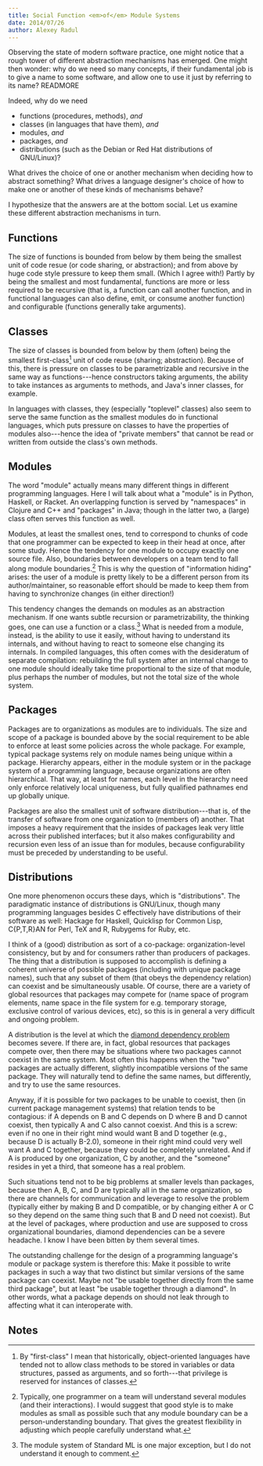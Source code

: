 ```yaml
---
title: Social Function <em>of</em> Module Systems
date: 2014/07/26
author: Alexey Radul
---
```


Observing the state of modern software practice, one might notice that
a rough tower of different abstraction mechanisms has emerged.  One
might then wonder: why do we need so many concepts, if their
fundamental job is to give a name to some software, and allow one to
use it just by referring to its name? READMORE

Indeed, why do we need

- functions (procedures, methods), _and_
- classes (in languages that have them), _and_
- modules, _and_
- packages, _and_
- distributions (such as the Debian or Red Hat distributions of GNU/Linux)?

What drives the choice of one or another mechanism when deciding how
to abstract something?  What drives a language designer's choice of
how to make one or another of these kinds of mechanisms behave?

I hypothesize that the answers are at the bottom social.  Let us
examine these different abstraction mechanisms in turn.

Functions
---------

The size of functions is bounded from below by them being the smallest
unit of code resue (or code sharing, or abstraction); and from above
by huge code style pressure to keep them small.  (Which I agree with!)
Partly by being the smallest and most fundamental, functions are more
or less required to be recursive (that is, a function can call another
function, and in functional languages can also define, emit, or
consume another function) and configurable (functions generally take
arguments).

Classes
-------

The size of classes is bounded from below by them (often) being the
smallest first-class[^first-class] unit of code reuse (sharing;
abstraction).  Because of this, there is pressure on classes to be
parametrizable and recursive in the same way as functions---hence
constructors taking arguments, the ability to take instances as
arguments to methods, and Java's inner classes, for example.

[^first-class]: By "first-class" I mean that historically,
object-oriented languages have tended not to allow class methods to be
stored in variables or data structures, passed as arguments, and so
forth---that privilege is reserved for instances of classes.

In languages with classes, they (especially "toplevel" classes) also
seem to serve the same function as the smallest modules do in
functional languages, which puts pressure on classes to have the
properties of modules also---hence the idea of "private members" that
cannot be read or written from outside the class's own methods.

Modules
-------

The word "module" actually means many different things in different
programming languages.  Here I will talk about what a "module" is in
Python, Haskell, or Racket.  An overlapping function is served by
"namespaces" in Clojure and C++ and "packages" in Java; though in the
latter two, a (large) class often serves this function as well.

Modules, at least the smallest ones, tend to correspond to chunks of
code that one programmer can be expected to keep in their head at
once, after some study.  Hence the tendency for one module to occupy
exactly one source file.  Also, boundaries between developers on a
team tend to fall along module boundaries.[^multiple] This is why the
question of "information hiding" arises: the user of a module is
pretty likely to be a different person from its author/maintainer, so
reasonable effort should be made to keep them from having to
synchronize changes (in either direction!)

[^multiple]: Typically, one programmer on a team will understand
several modules (and their interactions).  I would suggest that good
style is to make modules as small as possible such that any module
boundary can be a person-understanding boundary.  That gives the
greatest flexibility in adjusting which people carefully understand
what.

This tendency changes the demands on modules as an abstraction
mechanism.  If one wants subtle recursion or parametrizability, the
thinking goes, one can use a function or a class.[^ml] What is needed
from a module, instead, is the ability to use it easily, without
having to understand its internals, and without having to react to
someone else changing its internals.  In compiled languages, this
often comes with the desideratum of separate compilation: rebuilding
the full system after an internal change to one module should ideally
take time proportional to the size of that module, plus perhaps the
number of modules, but not the total size of the whole system.

[^ml]: The module system of Standard ML is one major exception, but
I do not understand it enough to comment.

Packages
--------

Packages are to organizations as modules are to individuals.  The
size and scope of a package is bounded above by the social requirement
to be able to enforce at least some policies across the whole package.
For example, typical package systems rely on module names being unique
within a package.  Hierarchy appears, either in the module system or
in the package system of a programming language, because organizations
are often hierarchical.  That way, at least for names, each level in
the hierarchy need only enforce relatively local uniqueness, but fully
qualified pathnames end up globally unique.

Packages are also the smallest unit of software distribution---that
is, of the transfer of software from one organization to (members of)
another.  That imposes a heavy requirement that the insides of
packages leak very little across their published interfaces; but it
also makes configurability and recursion even less of an issue than
for modules, because configurability must be preceded by understanding
to be useful.

Distributions
-------------

One more phenomenon occurs these days, which is "distributions".  The
paradigmatic instance of distributions is GNU/Linux, though many
programming languages besides C effectively have distributions of
their software as well: Hackage for Haskell, Quicklisp for Common
Lisp, C{P,T,R}AN for Perl, TeX and R, Rubygems for Ruby, etc.

I think of a
(good) distribution as sort of a co-package: organization-level
consistency, but by and for consumers rather than producers of
packages.  The thing that a distribution is supposed to accomplish is
defining a coherent universe of possible packages (including with
unique package names), such that any subset of them (that obeys the
dependency relation) can coexist and be simultaneously usable.  Of
course, there are a variety of global resources that packages may
compete for (name space of program elements, name space in the file
system for e.g. temporary storage, exclusive control of various
devices, etc), so this is in general a very difficult and ongoing
problem.

A distribution is the level at which the [diamond dependency problem](https://en.wikipedia.org/wiki/Dependency_hell)
becomes severe.  If there are, in fact, global resources that packages
compete over, then there may be situations where two packages cannot
coexist in the same system.  Most often this happens when the "two"
packages are actually different, slightly incompatible versions of the
same package.  They will naturally tend to define the same names, but
differently, and try to use the same resources.

Anyway, if it is possible for two packages to be unable to coexist,
then (in current package management systems) that relation tends to be
contagious: if A depends on B and C depends on D where B and D cannot
coexist, then typically A and C also cannot coexist.  And this is a
screw: even if no one in their right mind would want B and D together
(e.g., because D is actually B-2.0), someone in their right mind could
very well want A and C together, because they could be completely
unrelated.  And if A is produced by one organization, C by another,
and the "someone" resides in yet a third, that someone has a real
problem.

Such situations tend not to be big problems at smaller levels than
packages, because then A, B, C, and D are typically all in the same
organization, so there are channels for communication and leverage to
resolve the problem (typically either by making B and D compatible, or
by changing either A or C so they depend on the same thing such that B
and D need not coexist).  But at the level of packages, where
production and use are supposed to cross organizational boundaries,
diamond dependencies can be a severe headache.  I know I have been
bitten by them several times.

The outstanding challenge for the design of a programming language's
module or package system is therefore this: Make it possible to write
packages in such a way that two distinct but similar versions of the
same package can coexist.  Maybe not "be usable together directly from
the same third package", but at least "be usable together through a
diamond".  In other words, what a package depends on should not leak
through to affecting what it can interoperate with.

Notes
-----
